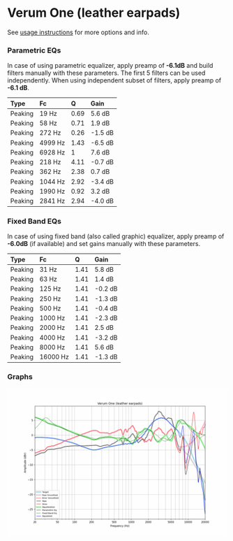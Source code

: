 # Verum One (leather earpads)
See [usage instructions](https://github.com/jaakkopasanen/AutoEq#usage) for more options and info.

### Parametric EQs
In case of using parametric equalizer, apply preamp of **-6.1dB** and build filters manually
with these parameters. The first 5 filters can be used independently.
When using independent subset of filters, apply preamp of **-6.1 dB**.

| Type    | Fc      |    Q | Gain    |
|:--------|:--------|:-----|:--------|
| Peaking | 19 Hz   | 0.69 | 5.6 dB  |
| Peaking | 58 Hz   | 0.71 | 1.9 dB  |
| Peaking | 272 Hz  | 0.26 | -1.5 dB |
| Peaking | 4999 Hz | 1.43 | -6.5 dB |
| Peaking | 6928 Hz | 1    | 7.6 dB  |
| Peaking | 218 Hz  | 4.11 | -0.7 dB |
| Peaking | 362 Hz  | 2.38 | 0.7 dB  |
| Peaking | 1044 Hz | 2.92 | -3.4 dB |
| Peaking | 1990 Hz | 0.92 | 3.2 dB  |
| Peaking | 2841 Hz | 2.94 | -4.0 dB |

### Fixed Band EQs
In case of using fixed band (also called graphic) equalizer, apply preamp of **-6.0dB**
(if available) and set gains manually with these parameters.

| Type    | Fc       |    Q | Gain    |
|:--------|:---------|:-----|:--------|
| Peaking | 31 Hz    | 1.41 | 5.8 dB  |
| Peaking | 63 Hz    | 1.41 | 1.4 dB  |
| Peaking | 125 Hz   | 1.41 | -0.2 dB |
| Peaking | 250 Hz   | 1.41 | -1.3 dB |
| Peaking | 500 Hz   | 1.41 | -0.4 dB |
| Peaking | 1000 Hz  | 1.41 | -2.3 dB |
| Peaking | 2000 Hz  | 1.41 | 2.5 dB  |
| Peaking | 4000 Hz  | 1.41 | -3.2 dB |
| Peaking | 8000 Hz  | 1.41 | 5.6 dB  |
| Peaking | 16000 Hz | 1.41 | -1.3 dB |

### Graphs
![](./Verum%20One%20(leather%20earpads).png)